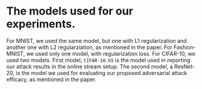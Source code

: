 # The models used for our experiments.

For MNIST, we used the same model, but one with L1 regularization and another one with L2 regularziation, as mentioned in the paper.
For Fashion-MNIST, we used only one model, with regularization loss.
For CIFAR-10, we used two models. First model, ```CIFAR-10.h5``` is the model used in reporting our attack results in the online stream setup. The second model, a ResNet-20, 
is the model we used for evaluating our proposed adversarial attack efficacy, as mentioned in the paper.
